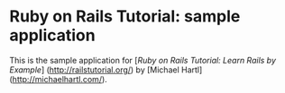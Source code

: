 # Ruby on Rails Tutorial: sample application

This is the sample application for [*Ruby on Rails Tutorial: Learn Rails by Example*] (http://railstutorial.org/) by [Michael Hartl] (http://michaelhartl.com/).

